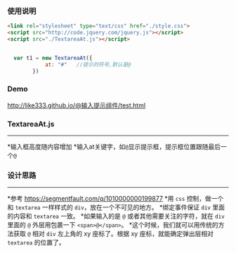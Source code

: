 ### 使用说明
```html
<link rel="stylesheet" type="text/css" href="./style.css">
<script src="http://code.jquery.com/jquery.js"></script>
<script src="./TextareaAt.js"></script>
```
```javascript

  var t1 = new TextareaAt({
            at: "#"   //提示的符号,默认是@
        })

```

### Demo
http://like333.github.io/@输入提示组件/test.html

### TextareaAt.js
***

*输入框高度随内容增加
*输入at关键字，如`@`显示提示框，提示框位置跟随最后一个`@`

### 设计思路
***

*参考 https://segmentfault.com/q/1010000000199877
*用 `css` 控制，做一个和 `textarea` 一样样式的 `div`，放在一个不可见的地方。
*绑定事件保证 `div` 里面的内容和 `textarea` 一致。
*如果输入的是 `@` 或者其他需要关注的字符，就在 `div` 里面的 `@` 外层用包裹一下 `<span>@</span>`。
*这个时候，我们就可以用传统的方法获取 `@` 相对 `div` 左上角的 xy 座标了。根据 xy 座标，就能确定弹出层相对`textarea` 的位置了。


